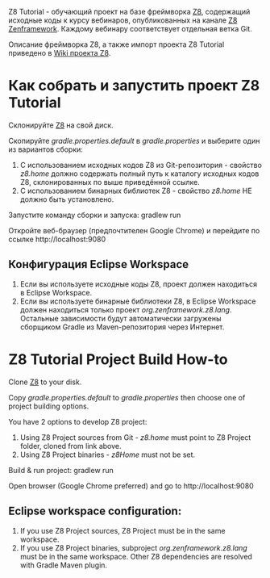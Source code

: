 Z8 Tutorial - обучающий проект на базе фреймворка [Z8](https://github.com/zenframework/z8/), содержащий исходные коды к курсу вебинаров, опубликованных на канале [Z8 Zenframework](https://www.youtube.com/channel/UCEpz5os7yrpCQ6G0Gqek_QQ). Каждому вебинару соответствует отдельная ветка Git.

Описание фреймворка Z8, а также импорт проекта Z8 Tutorial приведено в [Wiki проекта Z8](https://github.com/zenframework/z8/wiki).

# Как собрать и запустить проект Z8 Tutorial

Склонируйте [Z8](https://github.com/zenframework/z8/) на свой диск.

Скопируйте _gradle.properties.default_ в _gradle.properties_ и выберите один из вариантов сборки:
1. С использованием исходных кодов Z8 из Git-репозитория - свойство _z8.home_ должно содержать полный путь к каталогу исходных кодов Z8, склонированных по выше приведённой ссылке.
2. С использованием бинарных библиотек Z8 - свойство _z8.home_ НЕ должно быть установлено.

Запустите команду сборки и запуска: gradlew run

Откройте веб-браузер (предпочтителен Google Chrome) и перейдите по ссылке http://localhost:9080

## Конфигурация Eclipse Workspace
1. Если вы используете исходные коды Z8, проект должен находиться в Eclipse Workspace.
2. Если вы используете бинарные библиотеки Z8, в Eclipse Workspace должен находиться только проект _org.zenframework.z8.lang_. Остальные зависимости будут автоматически загружены сборщиком Gradle из Maven-репозитория через Интернет.

# Z8 Tutorial Project Build How-to

Clone [Z8](https://github.com/zenframework/z8/) to your disk.

Copy _gradle.properties.default_ to _gradle.properties_ then choose one of project building options.

You have 2 options to develop Z8 project:
1. Using Z8 Project sources from Git - _z8.home_ must point to Z8 Project folder, cloned from link above.
2. Using Z8 Project binaries - _z8Home_ must not be set.

Build & run project: gradlew run

Open browser (Google Chrome preferred) and go to http://localhost:9080

## Eclipse workspace configuration:
1. If you use Z8 Project sources, Z8 Project must be in the same workspace.
2. If you use Z8 Project binaries, subproject _org.zenframework.z8.lang_ must be in the same workspace. Other Z8 dependencies are resolved with Gradle Maven plugin.
